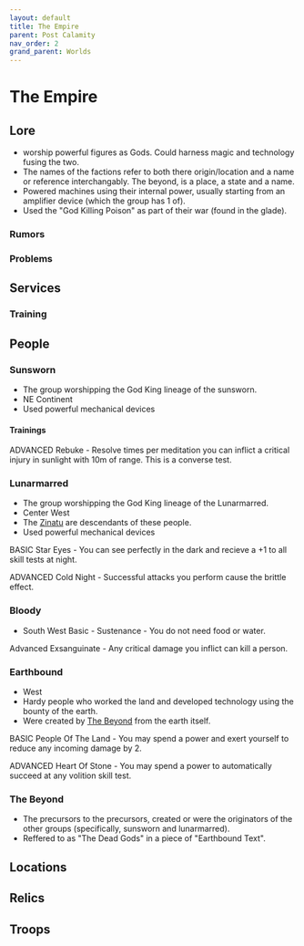 ```yaml
---
layout: default
title: The Empire
parent: Post Calamity
nav_order: 2
grand_parent: Worlds
---
```

# The Empire

## Lore
* worship powerful figures as Gods. Could harness magic and technology fusing the two. 
* The names of the factions refer to both there origin/location and a name or reference interchangably. The beyond, is a place, a state and a name.
* Powered machines using their internal power, usually starting from an amplifier device (which the group has 1 of).
* Used the "God Killing Poison" as part of their war (found in the glade).
### Rumors

### Problems

## Services

### Training

## People
### Sunsworn
* The group worshipping the God King lineage of the sunsworn.
* NE Continent
* Used powerful mechanical devices

#### Trainings

ADVANCED Rebuke - Resolve times per meditation you can inflict a critical injury in sunlight with 10m of range. This is a converse test.
### Lunarmarred
* The group worshipping the God King lineage of the Lunarmarred. 
* Center West
* The [Zinatu](Game/Worlds/Post-Calamity/Zinatu) are descendants of these people.
* Used powerful mechanical devices

BASIC Star Eyes - You can see perfectly in the dark and recieve a +1 to all skill tests at night.

ADVANCED Cold Night - Successful attacks you perform cause the brittle effect.

### Bloody
* South West
Basic - Sustenance - You do not need food or water. 

Advanced Exsanguinate - Any critical damage you inflict can kill a person.

### Earthbound
* West
* Hardy people who worked the land and developed technology using the bounty of the earth.
* Were created by [The Beyond](#The%20Beyond) from the earth itself.

BASIC People Of The Land - You may spend a power and exert yourself to reduce any incoming damage by 2. 

ADVANCED Heart Of Stone - You may spend a power to automatically succeed at any volition skill test. 

### The Beyond
* The precursors to the precursors, created or were the originators of the other groups (specifically, sunsworn and lunarmarred). 
* Reffered to as "The Dead Gods" in a piece of "Earthbound Text".

## Locations

## Relics

## Troops
